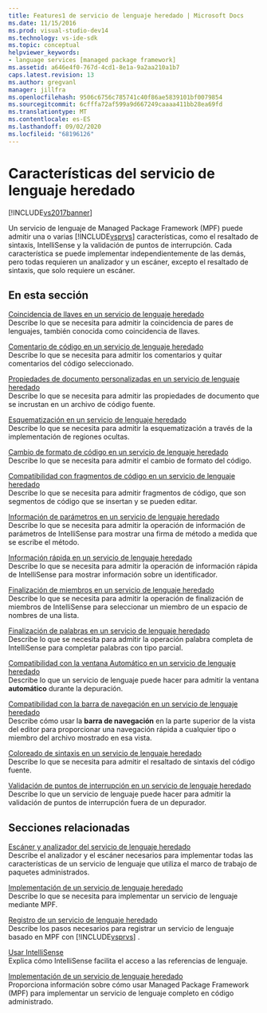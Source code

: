 ```yaml
---
title: Features1 de servicio de lenguaje heredado | Microsoft Docs
ms.date: 11/15/2016
ms.prod: visual-studio-dev14
ms.technology: vs-ide-sdk
ms.topic: conceptual
helpviewer_keywords:
- language services [managed package framework]
ms.assetid: a646e4f0-767d-4cd1-8e1a-9a2aa210a1b7
caps.latest.revision: 13
ms.author: gregvanl
manager: jillfra
ms.openlocfilehash: 9506c6756c785741c40f86ae5839101bf0079854
ms.sourcegitcommit: 6cfffa72af599a9d667249caaaa411bb28ea69fd
ms.translationtype: MT
ms.contentlocale: es-ES
ms.lasthandoff: 09/02/2020
ms.locfileid: "68196126"
---
```

# <a name="legacy-language-service-features"></a>Características del servicio de lenguaje heredado
[!INCLUDE[vs2017banner](../../includes/vs2017banner.md)]

Un servicio de lenguaje de Managed Package Framework (MPF) puede admitir una o varias [!INCLUDE[vsprvs](../../includes/vsprvs-md.md)] características, como el resaltado de sintaxis, IntelliSense y la validación de puntos de interrupción. Cada característica se puede implementar independientemente de las demás, pero todas requieren un analizador y un escáner, excepto el resaltado de sintaxis, que solo requiere un escáner.  
  
## <a name="in-this-section"></a>En esta sección  
 [Coincidencia de llaves en un servicio de lenguaje heredado](../../extensibility/internals/brace-matching-in-a-legacy-language-service.md)  
 Describe lo que se necesita para admitir la coincidencia de pares de lenguajes, también conocida como coincidencia de llaves.  
  
 [Comentario de código en un servicio de lenguaje heredado](../../extensibility/internals/commenting-code-in-a-legacy-language-service.md)  
 Describe lo que se necesita para admitir los comentarios y quitar comentarios del código seleccionado.  
  
 [Propiedades de documento personalizadas en un servicio de lenguaje heredado](../../extensibility/internals/custom-document-properties-in-a-legacy-language-service.md)  
 Describe lo que se necesita para admitir las propiedades de documento que se incrustan en un archivo de código fuente.  
  
 [Esquematización en un servicio de lenguaje heredado](../../extensibility/internals/outlining-in-a-legacy-language-service.md)  
 Describe lo que se necesita para admitir la esquematización a través de la implementación de regiones ocultas.  
  
 [Cambio de formato de código en un servicio de lenguaje heredado](../../extensibility/internals/reformatting-code-in-a-legacy-language-service.md)  
 Describe lo que se necesita para admitir el cambio de formato del código.  
  
 [Compatibilidad con fragmentos de código en un servicio de lenguaje heredado](../../extensibility/internals/support-for-code-snippets-in-a-legacy-language-service.md)  
 Describe lo que se necesita para admitir fragmentos de código, que son segmentos de código que se insertan y se pueden editar.  
  
 [Información de parámetros en un servicio de lenguaje heredado](../../extensibility/internals/parameter-info-in-a-legacy-language-service2.md)  
 Describe lo que se necesita para admitir la operación de información de parámetros de IntelliSense para mostrar una firma de método a medida que se escribe el método.  
  
 [Información rápida en un servicio de lenguaje heredado](../../extensibility/internals/quick-info-in-a-legacy-language-service.md)  
 Describe lo que se necesita para admitir la operación de información rápida de IntelliSense para mostrar información sobre un identificador.  
  
 [Finalización de miembros en un servicio de lenguaje heredado](../../extensibility/internals/member-completion-in-a-legacy-language-service.md)  
 Describe lo que se necesita para admitir la operación de finalización de miembros de IntelliSense para seleccionar un miembro de un espacio de nombres de una lista.  
  
 [Finalización de palabras en un servicio de lenguaje heredado](../../extensibility/internals/word-completion-in-a-legacy-language-service.md)  
 Describe lo que se necesita para admitir la operación palabra completa de IntelliSense para completar palabras con tipo parcial.  
  
 [Compatibilidad con la ventana Automático en un servicio de lenguaje heredado](../../extensibility/internals/support-for-the-autos-window-in-a-legacy-language-service.md)  
 Describe lo que un servicio de lenguaje puede hacer para admitir la ventana **automático** durante la depuración.  
  
 [Compatibilidad con la barra de navegación en un servicio de lenguaje heredado](../../extensibility/internals/support-for-the-navigation-bar-in-a-legacy-language-service.md)  
 Describe cómo usar la **barra de navegación** en la parte superior de la vista del editor para proporcionar una navegación rápida a cualquier tipo o miembro del archivo mostrado en esa vista.  
  
 [Coloreado de sintaxis en un servicio de lenguaje heredado](../../extensibility/internals/syntax-colorizing-in-a-legacy-language-service.md)  
 Describe lo que se necesita para admitir el resaltado de sintaxis del código fuente.  
  
 [Validación de puntos de interrupción en un servicio de lenguaje heredado](../../extensibility/internals/validating-breakpoints-in-a-legacy-language-service.md)  
 Describe lo que un servicio de lenguaje puede hacer para admitir la validación de puntos de interrupción fuera de un depurador.  
  
## <a name="related-sections"></a>Secciones relacionadas  
 [Escáner y analizador del servicio de lenguaje heredado](../../extensibility/internals/legacy-language-service-parser-and-scanner.md)  
 Describe el analizador y el escáner necesarios para implementar todas las características de un servicio de lenguaje que utiliza el marco de trabajo de paquetes administrados.  
  
 [Implementación de un servicio de lenguaje heredado](../../extensibility/internals/implementing-a-legacy-language-service2.md)  
 Describe lo que se necesita para implementar un servicio de lenguaje mediante MPF.  
  
 [Registro de un servicio de lenguaje heredado](../../extensibility/internals/registering-a-legacy-language-service1.md)  
 Describe los pasos necesarios para registrar un servicio de lenguaje basado en MPF con [!INCLUDE[vsprvs](../../includes/vsprvs-md.md)] .  
  
 [Usar IntelliSense](../../ide/using-intellisense.md)  
 Explica cómo IntelliSense facilita el acceso a las referencias de lenguaje.  
  
 [Implementación de un servicio de lenguaje heredado](../../extensibility/internals/implementing-a-legacy-language-service1.md)  
 Proporciona información sobre cómo usar Managed Package Framework (MPF) para implementar un servicio de lenguaje completo en código administrado.
